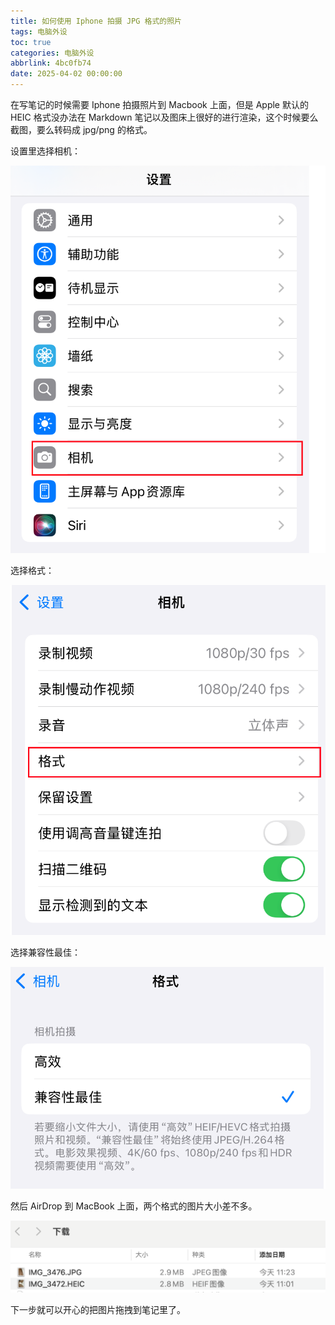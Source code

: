 ```yaml
---
title: 如何使用 Iphone 拍摄 JPG 格式的照片
tags: 电脑外设
toc: true
categories: 电脑外设
abbrlink: 4bc0fb74
date: 2025-04-02 00:00:00
---
```


在写笔记的时候需要 Iphone 拍摄照片到 Macbook 上面，但是 Apple 默认的 HEIC 格式没办法在 Markdown 笔记以及图床上很好的进行渲染，这个时候要么截图，要么转码成 jpg/png 的格式。

 <!--more-->

设置里选择相机：

![image-20250223112832256](https://raw.githubusercontent.com/Xu-Hardy/picgo-imh/master/image-20250223112832256.png)

选择格式：

![image-20250223112848652](https://raw.githubusercontent.com/Xu-Hardy/picgo-imh/master/image-20250223112848652.png)

选择兼容性最佳：

![image-20250223112810618](https://raw.githubusercontent.com/Xu-Hardy/picgo-imh/master/image-20250223112810618.png)

然后 AirDrop 到 MacBook 上面，两个格式的图片大小差不多。

![image-20250223112429881](https://raw.githubusercontent.com/Xu-Hardy/picgo-imh/master/image-20250223112429881.png)

下一步就可以开心的把图片拖拽到笔记里了。
